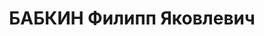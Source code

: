 ---
title: БАБКИН Филипп Яковлевич
description: "Род. в 1894, Красноярский кр., Енисейский р-н, пгт Маклаково, член ВКП(б).\
  \ Проживал: Россия, Московская обл., г. Москва, ГУСМП. \n  Арестован 09.04.1937.\
  \ Обв. по ст. 58-8, 11, тасеевский партизан. Приговор: ВК ВС СССР, 28.11.1937 –\
  \ ВМН с конфискацией имущества"
---